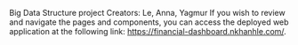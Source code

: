 Big Data Structure project
Creators: Le, Anna, Yagmur
If you wish to review and navigate the pages and components, you can access the deployed web application at the following link: https://financial-dashboard.nkhanhle.com/.

